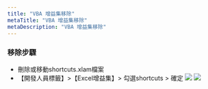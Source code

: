 ```yaml
---
title: "VBA 增益集移除"
metaTitle: "VBA 增益集移除"
metaDescription: "VBA 增益集移除"
---
```


### 移除步驟 
- 刪除或移動shortcuts.xlam檔案
- 【開發人員標籤】>【Excel增益集】> 勾選shortcuts > 確定
![](https://imgur.com/tVGqYZb.png)
![](https://imgur.com/CsCk4rN.png)